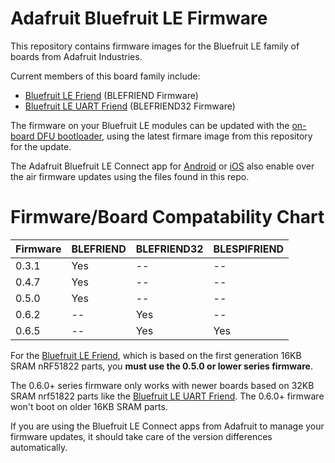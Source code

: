 Adafruit Bluefruit LE Firmware
==============================

This repository contains firmware images for the Bluefruit LE family of boards from Adafruit Industries.

Current members of this board family include:

- [Bluefruit LE Friend](https://www.adafruit.com/product/2267) (BLEFRIEND Firmware)
- [Bluefruit LE UART Friend](https://www.adafruit.com/product/2479) (BLEFRIEND32 Firmware)

The firmware on your Bluefruit LE modules can be updated with the [on-board DFU bootloader](https://learn.adafruit.com/introducing-adafruit-ble-bluetooth-low-energy-friend/field-updates), using the latest firmare image from this repository for the update.

The Adafruit Bluefruit LE Connect app for [Android](https://play.google.com/store/apps/details?id=com.adafruit.bluefruit.le.connect&hl=en_US) or [iOS](https://itunes.apple.com/app/adafruit-bluefruit-le-connect/id830125974?mt=8) also enable over the air firmware updates using the files found in this repo.

# Firmware/Board Compatability Chart

Firmware  | BLEFRIEND  | BLEFRIEND32 | BLESPIFRIEND
--------- | ---------- | ----------- | ------------
0.3.1     | Yes        | --          | --
0.4.7     | Yes        | --          | --
0.5.0     | Yes        | --          | --
0.6.2     | --         | Yes         | --
0.6.5     | --         | Yes         | Yes

For the [Bluefruit LE Friend](https://www.adafruit.com/product/2267), which is based on the first generation 16KB SRAM nRF51822 parts, you **must use the 0.5.0 or lower series firmware**.

The 0.6.0+ series firmware only works with newer boards based on 32KB SRAM nrf51822 parts like the [Bluefruit LE UART Friend](https://www.adafruit.com/product/2479). The 0.6.0+ firmware won't boot on older 16KB SRAM parts.

If you are using the Bluefruit LE Connect apps from Adafruit to manage your firmware updates, it should take care of the version differences automatically.
